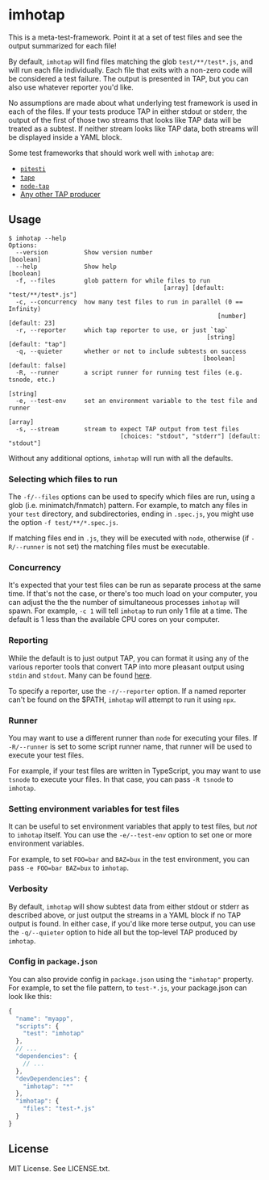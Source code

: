 # imhotap

This is a meta-test-framework. Point it at a set of test files and see the
output summarized for each file!

By default, `imhotap` will find files matching the glob `test/**/test*.js`, and
will run each file individually. Each file that exits with a non-zero code will
be considered a test failure. The output is presented in TAP, but you can also
use whatever reporter you'd like.

No assumptions are made about what underlying test framework is used in each of
the files. If your tests produce TAP in either stdout or stderr, the output of
the first of those two streams that looks like TAP data will be treated as a
subtest. If neither stream looks like TAP data, both streams will be displayed
inside a YAML block.

Some test frameworks that should work well with `imhotap` are:

* [`pitesti`](https://npm.im/pitesti)
* [`tape`](https://npm.im/tape)
* [`node-tap`](https://npm.im/tap)
* [Any other TAP producer](https://testanything.org/producers.html)

## Usage

```
$ imhotap --help
Options:
  --version          Show version number                               [boolean]
  --help             Show help                                         [boolean]
  -f, --files        glob pattern for while files to run
                                           [array] [default: "test/**/test*.js"]
  -c, --concurrency  how many test files to run in parallel (0 == Infinity)
                                                          [number] [default: 23]
  -r, --reporter     which tap reporter to use, or just `tap`
                                                       [string] [default: "tap"]
  -q, --quieter      whether or not to include subtests on success
                                                      [boolean] [default: false]
  -R, --runner       a script runner for running test files (e.g. tsnode, etc.)
                                                                        [string]
  -e, --test-env     set an environment variable to the test file and runner
                                                                         [array]
  -s, --stream       stream to expect TAP output from test files
                               [choices: "stdout", "stderr"] [default: "stdout"]
```

Without any additional options, `imhotap` will run with all the defaults.

### Selecting which files to run

The `-f/--files` options can be used to specify which files are run, using a
glob (i.e. minimatch/fnmatch) pattern. For example, to match any files in your
`test` directory, and subdirectories, ending in `.spec.js`, you might use the
option `-f test/**/*.spec.js`.

If matching files end in `.js`, they will be executed with `node`, otherwise (if
`-R/--runner` is not set) the matching files must be executable.

### Concurrency

It's expected that your test files can be run as separate process at the same
time. If that's not the case, or there's too much load on your computer, you can
adjust the the the number of simultaneous processes `imhotap` will spawn. For
example, `-c 1` will tell `imhotap` to run only 1 file at a time. The default
is 1 less than the available CPU cores on your computer.

### Reporting

While the default is to just output TAP, you can format it using any of the
various reporter tools that convert TAP into more pleasant output using `stdin`
and `stdout`. Many can be found
[here](https://github.com/sindresorhus/awesome-tap#reporters).

To specify a reporter, use the `-r/--reporter` option. If a named reporter can't
be found on the $PATH, `imhotap` will attempt to run it using `npx`.

### Runner

You may want to use a different runner than `node` for executing your files. If
`-R/--runner` is set to some script runner name, that runner will be used to
execute your test files.

For example, if your test files are written in TypeScript, you may want to use
`tsnode` to execute your files. In that case, you can pass `-R tsnode` to
`imhotap`.

### Setting environment variables for test files

It can be useful to set environment variables that apply to test files, but
*not* to `imhotap` itself. You can use the `-e/--test-env` option to set one or
more environment variables.

For example, to set `FOO=bar` and `BAZ=bux` in the test environment, you can
pass `-e FOO=bar BAZ=bux` to `imhotap`.

### Verbosity

By default, `imhotap` will show subtest data from either stdout or stderr as
described above, or just output the streams in a YAML block if no TAP output is
found. In either case, if you'd like more terse output, you can use the
`-q/--quieter` option to hide all but the top-level TAP produced by `imhotap`.

### Config in `package.json`

You can also provide config in `package.json` using the `"imhotap"` property.
For example, to set the file pattern, to `test-*.js`, your package.json can look
like this:

```js
{
  "name": "myapp",
  "scripts": {
    "test": "imhotap"
  },
  // ...
  "dependencies": {
    // ...
  },
  "devDependencies": {
    "imhotap": "*"
  },
  "imhotap": {
    "files": "test-*.js"
  }
}
```

## License

MIT License. See LICENSE.txt.

